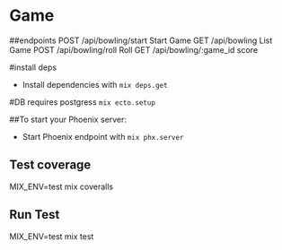 # Game

##endpoints
POST /api/bowling/start Start Game
GET /api/bowling List Game
POST /api/bowling/roll Roll
GET /api/bowling/:game_id score

#install deps

- Install dependencies with `mix deps.get`

#DB
requires postgress
`mix ecto.setup`

##To start your Phoenix server:

- Start Phoenix endpoint with `mix phx.server`

## Test coverage

MIX_ENV=test mix coveralls

## Run Test

MIX_ENV=test mix test
